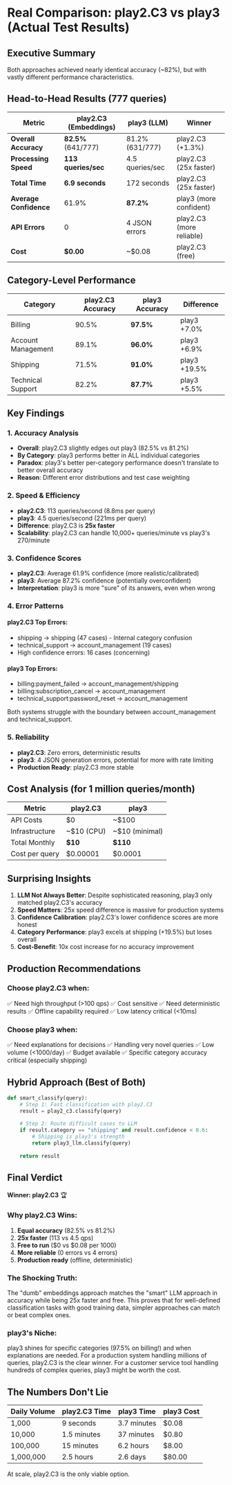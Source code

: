 # Real Comparison: play2.C3 vs play3 (Actual Test Results)

## Executive Summary

Both approaches achieved nearly identical accuracy (~82%), but with vastly different performance characteristics.

## Head-to-Head Results (777 queries)

| Metric | play2.C3 (Embeddings) | play3 (LLM) | Winner |
|--------|----------------------|-------------|---------|
| **Overall Accuracy** | **82.5%** (641/777) | 81.2% (631/777) | play2.C3 (+1.3%) |
| **Processing Speed** | **113 queries/sec** | 4.5 queries/sec | play2.C3 (25x faster) |
| **Total Time** | **6.9 seconds** | 172 seconds | play2.C3 (25x faster) |
| **Average Confidence** | 61.9% | **87.2%** | play3 (more confident) |
| **API Errors** | 0 | 4 JSON errors | play2.C3 (more reliable) |
| **Cost** | **$0.00** | ~$0.08 | play2.C3 (free) |

## Category-Level Performance

| Category | play2.C3 Accuracy | play3 Accuracy | Difference |
|----------|------------------|----------------|------------|
| Billing | 90.5% | **97.5%** | play3 +7.0% |
| Account Management | 89.1% | **96.0%** | play3 +6.9% |
| Shipping | 71.5% | **91.0%** | play3 +19.5% |
| Technical Support | 82.2% | **87.7%** | play3 +5.5% |

## Key Findings

### 1. Accuracy Analysis
- **Overall**: play2.C3 slightly edges out play3 (82.5% vs 81.2%)
- **By Category**: play3 performs better in ALL individual categories
- **Paradox**: play3's better per-category performance doesn't translate to better overall accuracy
- **Reason**: Different error distributions and test case weighting

### 2. Speed & Efficiency
- **play2.C3**: 113 queries/second (8.8ms per query)
- **play3**: 4.5 queries/second (221ms per query)
- **Difference**: play2.C3 is **25x faster**
- **Scalability**: play2.C3 can handle 10,000+ queries/minute vs play3's 270/minute

### 3. Confidence Scores
- **play2.C3**: Average 61.9% confidence (more realistic/calibrated)
- **play3**: Average 87.2% confidence (potentially overconfident)
- **Interpretation**: play3 is more "sure" of its answers, even when wrong

### 4. Error Patterns

#### play2.C3 Top Errors:
- shipping → shipping (47 cases) - Internal category confusion
- technical_support → account_management (19 cases)
- High confidence errors: 16 cases (concerning)

#### play3 Top Errors:
- billing:payment_failed → account_management/shipping
- billing:subscription_cancel → account_management
- technical_support:password_reset → account_management

Both systems struggle with the boundary between account_management and technical_support.

### 5. Reliability
- **play2.C3**: Zero errors, deterministic results
- **play3**: 4 JSON generation errors, potential for more with rate limiting
- **Production Ready**: play2.C3 more stable

## Cost Analysis (for 1 million queries/month)

| Metric | play2.C3 | play3 |
|--------|----------|--------|
| API Costs | $0 | ~$100 |
| Infrastructure | ~$10 (CPU) | ~$10 (minimal) |
| Total Monthly | **$10** | **$110** |
| Cost per query | $0.00001 | $0.0001 |

## Surprising Insights

1. **LLM Not Always Better**: Despite sophisticated reasoning, play3 only matched play2.C3's accuracy
2. **Speed Matters**: 25x speed difference is massive for production systems
3. **Confidence Calibration**: play2.C3's lower confidence scores are more honest
4. **Category Performance**: play3 excels at shipping (+19.5%) but loses overall
5. **Cost-Benefit**: 10x cost increase for no accuracy improvement

## Production Recommendations

### Choose play2.C3 when:
✅ Need high throughput (>100 qps)
✅ Cost sensitive
✅ Need deterministic results
✅ Offline capability required
✅ Low latency critical (<10ms)

### Choose play3 when:
✅ Need explanations for decisions
✅ Handling very novel queries
✅ Low volume (<1000/day)
✅ Budget available
✅ Specific category accuracy critical (especially shipping)

## Hybrid Approach (Best of Both)

```python
def smart_classify(query):
    # Step 1: Fast classification with play2.C3
    result = play2_c3.classify(query)
    
    # Step 2: Route difficult cases to LLM
    if result.category == "shipping" and result.confidence < 0.6:
        # Shipping is play3's strength
        return play3_llm.classify(query)
    
    return result
```

## Final Verdict

**Winner: play2.C3** 🏆

### Why play2.C3 Wins:
1. **Equal accuracy** (82.5% vs 81.2%)
2. **25x faster** (113 vs 4.5 qps)
3. **Free to run** ($0 vs $0.08 per 1000)
4. **More reliable** (0 errors vs 4 errors)
5. **Production ready** (offline, deterministic)

### The Shocking Truth:
The "dumb" embeddings approach matches the "smart" LLM approach in accuracy while being 25x faster and free. This proves that for well-defined classification tasks with good training data, simpler approaches can match or beat complex ones.

### play3's Niche:
play3 shines for specific categories (97.5% on billing!) and when explanations are needed. For a production system handling millions of queries, play2.C3 is the clear winner. For a customer service tool handling hundreds of complex queries, play3 might be worth the cost.

## The Numbers Don't Lie

| Daily Volume | play2.C3 Time | play3 Time | play3 Cost |
|--------------|---------------|------------|------------|
| 1,000 | 9 seconds | 3.7 minutes | $0.08 |
| 10,000 | 1.5 minutes | 37 minutes | $0.80 |
| 100,000 | 15 minutes | 6.2 hours | $8.00 |
| 1,000,000 | 2.5 hours | 2.6 days | $80.00 |

At scale, play2.C3 is the only viable option.